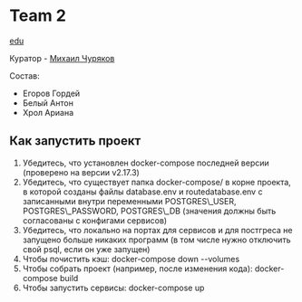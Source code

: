<h1 id="team-2">Team 2</h1>
<p><a href="https://edu.tinkoff.ru/my-activities/courses/stream/80378e3d-aa9d-47c1-8af1-d6115e989712">edu</a></p>
<p>Куратор - <a href="https://t.me/chmhc">Михаил Чуряков</a></p>
<p> Состав:</p>
<ul>
<li>Егоров Гордей</li>
<li>Белый Антон</li>
<li>Хрол Ариана</li>
</ul>

<h2>Как запустить проект</h2>
<ol>
  <li>Убедитесь, что установлен docker-compose последней версии (проверено на версии v2.17.3)</li>
  <li>Убедитесь, что существует папка docker-compose/ в корне проекта, в которой созданы файлы database.env и routedatabase.env с записанными внутри переменными POSTGRES\_USER, POSTGRES\_PASSWORD, POSTGRES\_DB (значения должны быть согласованы с конфигами сервисов)</li>
  <li>Убедитесь, что локально на портах для сервисов и для постгреса не запущено больше никаких программ (в том числе нужно отключить свой psql, если он уже запущен)</li>
  <li>Чтобы почистить кэш: docker-compose down --volumes</li>
  <li>Чтобы собрать проект (например, после изменения кода): docker-compose build</li>
  <li>Чтобы запустить сервисы: docker-compose up</li>
</ol>
